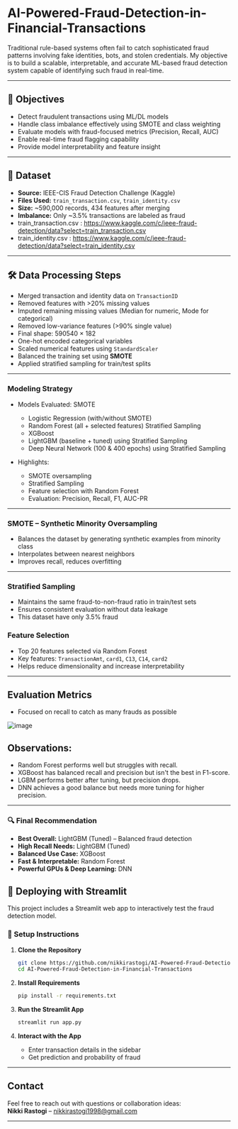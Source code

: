 # AI-Powered-Fraud-Detection-in-Financial-Transactions

Traditional rule-based systems often fail to catch sophisticated fraud patterns involving fake identities, bots, and stolen credentials. 
My objective is to build a scalable, interpretable, and accurate ML-based fraud detection system capable of identifying such fraud in real-time.

---

## 🎯 Objectives

- Detect fraudulent transactions using ML/DL models
- Handle class imbalance effectively using SMOTE and class weighting
- Evaluate models with fraud-focused metrics (Precision, Recall, AUC)
- Enable real-time fraud flagging capability
- Provide model interpretability and feature insight

---

## 📁 Dataset

- **Source:** IEEE-CIS Fraud Detection Challenge (Kaggle)
- **Files Used:** `train_transaction.csv`, `train_identity.csv`
- **Size:** ~590,000 records, 434 features after merging
- **Imbalance:** Only ~3.5% transactions are labeled as fraud
- train_transaction.csv : https://www.kaggle.com/c/ieee-fraud-detection/data?select=train_transaction.csv
- train_identity.csv : https://www.kaggle.com/c/ieee-fraud-detection/data?select=train_identity.csv

---

## 🛠️ Data Processing Steps

- Merged transaction and identity data on `TransactionID`
- Removed features with >20% missing values
- Imputed remaining missing values (Median for numeric, Mode for categorical)
- Removed low-variance features (>90% single value)
- Final shape: 590540 × 182
- One-hot encoded categorical variables
- Scaled numerical features using `StandardScaler`
- Balanced the training set using **SMOTE**
- Applied stratified sampling for train/test splits

---

### Modeling Strategy

- Models Evaluated:
  SMOTE
   - Logistic Regression (with/without SMOTE)
   - Random Forest (all + selected features)
  Stratified Sampling
   - XGBoost
   - LightGBM (baseline + tuned) using Stratified Sampling
   - Deep Neural Network (100 & 400 epochs) using Stratified Sampling
     
- Highlights:
  - SMOTE oversampling
  - Stratified Sampling
  - Feature selection with Random Forest
  - Evaluation: Precision, Recall, F1, AUC-PR

---

### SMOTE – Synthetic Minority Oversampling

- Balances the dataset by generating synthetic examples from minority class
- Interpolates between nearest neighbors
- Improves recall, reduces overfitting

---
### Stratified Sampling
- Maintains the same fraud-to-non-fraud ratio in train/test sets
- Ensures consistent evaluation without data leakage
- This dataset have only 3.5% fraud

### Feature Selection

- Top 20 features selected via Random Forest
- Key features: `TransactionAmt`, `card1`, `C13`, `C14`, `card2`
- Helps reduce dimensionality and increase interpretability

---

## Evaluation Metrics
- Focused on recall to catch as many frauds as possible

![image](https://github.com/user-attachments/assets/41c413b4-6741-438a-89cd-36f198834d8c)

## Observations:
- Random Forest performs well but struggles with recall.
- XGBoost has balanced recall and precision but isn't the best in F1-score.
- LGBM performs better after tuning, but precision drops.
- DNN achieves a good balance but needs more tuning for higher precision.

---
### 🔍 Final Recommendation

- **Best Overall:** LightGBM (Tuned) – Balanced fraud detection
- **High Recall Needs:** LightGBM (Tuned)
- **Balanced Use Case:** XGBoost
- **Fast & Interpretable:** Random Forest
- **Powerful GPUs & Deep Learning:** DNN

## 🚀 Deploying with Streamlit

This project includes a Streamlit web app to interactively test the fraud detection model.

### 🔧 Setup Instructions

1. **Clone the Repository**
   ```bash
   git clone https://github.com/nikkirastogi/AI-Powered-Fraud-Detection-in-Financial-Transactions.git
   cd AI-Powered-Fraud-Detection-in-Financial-Transactions
   ```

2. **Install Requirements**
   ```bash
   pip install -r requirements.txt
   ```

3. **Run the Streamlit App**
   ```bash
   streamlit run app.py
   ```

4. **Interact with the App**
   - Enter transaction details in the sidebar
   - Get prediction and probability of fraud

---

## Contact

Feel free to reach out with questions or collaboration ideas:  
**Nikki Rastogi** – nikkirastogi1998@gmail.com

---
